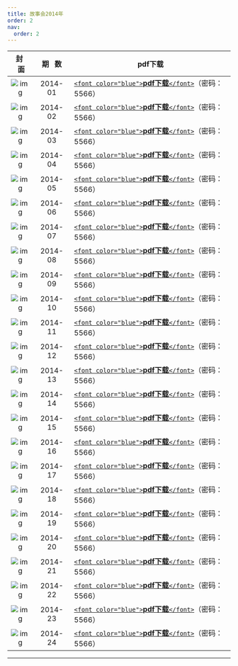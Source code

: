 ```yaml
---
title: 故事会2014年
order: 2
nav:
  order: 2
---
```

|                          封   面                          | 期   数 | pdf下载                                                                                                                      |
| :---------------------------------------------------------: | :-------: | ---------------------------------------------------------------------------------------------------------------------------- |
| ![img](../../../public/images/gushihui/gsh2014/gsh201401.jpg) |  2014-01  | [`<font color="blue">`**pdf下载**`</font>`](https://url97.ctfile.com/f/799297-1454605841-44b1e4?p=5566)（密码：5566） |
| ![img](../../../public/images/gushihui/gsh2014/gsh201402.jpg) |  2014-02  | [`<font color="blue">`**pdf下载**`</font>`](https://url97.ctfile.com/f/799297-1454605796-f5e146?p=5566)（密码：5566） |
| ![img](../../../public/images/gushihui/gsh2014/gsh201403.jpg) |  2014-03  | [`<font color="blue">`**pdf下载**`</font>`](https://url97.ctfile.com/f/799297-1454605706-03c697?p=5566)（密码：5566） |
| ![img](../../../public/images/gushihui/gsh2014/gsh201404.jpg) |  2014-04  | [`<font color="blue">`**pdf下载**`</font>`](https://url97.ctfile.com/f/799297-1454605628-bde4df?p=5566)（密码：5566） |
| ![img](../../../public/images/gushihui/gsh2014/gsh201405.jpg) |  2014-05  | [`<font color="blue">`**pdf下载**`</font>`](https://url97.ctfile.com/f/799297-1454605313-a6c345?p=5566)（密码：5566） |
| ![img](../../../public/images/gushihui/gsh2014/gsh201406.jpg) |  2014-06  | [`<font color="blue">`**pdf下载**`</font>`](https://url97.ctfile.com/f/799297-1454605253-e38dff?p=5566)（密码：5566） |
| ![img](../../../public/images/gushihui/gsh2014/gsh201407.jpg) |  2014-07  | [`<font color="blue">`**pdf下载**`</font>`](https://url97.ctfile.com/f/799297-1454605442-989b97?p=5566)（密码：5566） |
| ![img](../../../public/images/gushihui/gsh2014/gsh201408.jpg) |  2014-08  | [`<font color="blue">`**pdf下载**`</font>`](https://url97.ctfile.com/f/799297-1454605385-24c417?p=5566)（密码：5566） |
| ![img](../../../public/images/gushihui/gsh2014/gsh201409.jpg) |  2014-09  | [`<font color="blue">`**pdf下载**`</font>`](https://url97.ctfile.com/f/799297-1454605313-a6c345?p=5566)（密码：5566） |
| ![img](../../../public/images/gushihui/gsh2014/gsh201410.jpg) |  2014-10  | [`<font color="blue">`**pdf下载**`</font>`](https://url97.ctfile.com/f/799297-1454605253-e38dff?p=5566)（密码：5566） |
| ![img](../../../public/images/gushihui/gsh2014/gsh201411.jpg) |  2014-11  | [`<font color="blue">`**pdf下载**`</font>`](https://url97.ctfile.com/f/799297-1454605190-8046a6?p=5566)（密码：5566） |
| ![img](../../../public/images/gushihui/gsh2014/gsh201412.jpg) |  2014-12  | [`<font color="blue">`**pdf下载**`</font>`](https://url97.ctfile.com/f/799297-1454605139-d258a1?p=5566)（密码：5566） |
| ![img](../../../public/images/gushihui/gsh2014/gsh201413.jpg) |  2014-13  | [`<font color="blue">`**pdf下载**`</font>`](https://url97.ctfile.com/f/799297-1454605103-868eff?p=5566)（密码：5566） |
| ![img](../../../public/images/gushihui/gsh2014/gsh201414.jpg) |  2014-14  | [`<font color="blue">`**pdf下载**`</font>`](https://url97.ctfile.com/f/799297-1454605037-27e225?p=5566)（密码：5566） |
| ![img](../../../public/images/gushihui/gsh2014/gsh201415.jpg) |  2014-15  | [`<font color="blue">`**pdf下载**`</font>`](https://url97.ctfile.com/f/799297-1454604986-9a5526?p=5566)（密码：5566） |
| ![img](../../../public/images/gushihui/gsh2014/gsh201416.jpg) |  2014-16  | [`<font color="blue">`**pdf下载**`</font>`](https://url97.ctfile.com/f/799297-1454604947-c23016?p=5566)（密码：5566） |
| ![img](../../../public/images/gushihui/gsh2014/gsh201417.jpg) |  2014-17  | [`<font color="blue">`**pdf下载**`</font>`](https://url97.ctfile.com/f/799297-1454604827-0ebacc?p=5566)（密码：5566） |
| ![img](../../../public/images/gushihui/gsh2014/gsh201418.jpg) |  2014-18  | [`<font color="blue">`**pdf下载**`</font>`](https://url97.ctfile.com/f/799297-1454604764-045b58?p=5566)（密码：5566） |
| ![img](../../../public/images/gushihui/gsh2014/gsh201419.jpg) |  2014-19  | [`<font color="blue">`**pdf下载**`</font>`](https://url97.ctfile.com/f/799297-1454606192-619bd9?p=5566)（密码：5566） |
| ![img](../../../public/images/gushihui/gsh2014/gsh201420.jpg) |  2014-20  | [`<font color="blue">`**pdf下载**`</font>`](https://url97.ctfile.com/f/799297-1454606141-73aa72?p=5566)（密码：5566） |
| ![img](../../../public/images/gushihui/gsh2014/gsh201421.jpg) |  2014-21  | [`<font color="blue">`**pdf下载**`</font>`](https://url97.ctfile.com/f/799297-1454606096-0d03ec?p=5566)（密码：5566） |
| ![img](../../../public/images/gushihui/gsh2014/gsh201422.jpg) |  2014-22  | [`<font color="blue">`**pdf下载**`</font>`](https://url97.ctfile.com/f/799297-1454606039-a80b87?p=5566)（密码：5566） |
| ![img](../../../public/images/gushihui/gsh2014/gsh201423.jpg) |  2014-23  | [`<font color="blue">`**pdf下载**`</font>`](https://url97.ctfile.com/f/799297-1454605973-d876f9?p=5566)（密码：5566） |
| ![img](../../../public/images/gushihui/gsh2014/gsh201424.jpg) |  2014-24  | [`<font color="blue">`**pdf下载**`</font>`](https://url97.ctfile.com/f/799297-1454605901-11cc37?p=5566)（密码：5566） |

---
